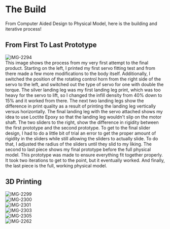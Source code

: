 # The Build 
From Computer Aided Design to Physical Model, here is the building and iterative process!
## From First To Last Prototype
![IMG-2294](https://github.com/Hunter-Rohovit/Rubik-s-Cube-Simulator/assets/105554281/0a9a7287-f027-4f5a-9b19-3c1a4eb2a8d9) <br>
This image shows the process from my very first attempt to the final product. Starting on the left, I printed my first servo fitting test and from there made a few more modifications to the body itself. Additionally, I switched the position of the rotating control horn from the right side of the servo to the left, and switched out the type of servo for one with double the torque. The silver landing leg was my first landing leg print, which was too heavy for the servo to lift, so I changed the infill density from 40% down to 15% and it worked from there. The next two landing legs show the difference in print quality as a result of printing the landing leg vertically versus horizontally. The final landing leg with the servo attached shows my idea to use Loctite Epoxy so that the landing leg wouldn't slip on the motor shaft. The two sliders to the right, show the difference in rigidity between the first prototype and the second prototype. To get to the final slider design, I had to do a little bit of trial an error to get the proper amount of rigidity in the sliders while still allowing the sliders to actually slide. To do that, I adjusted the radius of the sliders until they slid to my liking. The second to last piece shows my final prototype before the full physical model. This prototype was made to ensure everything fit together properly. It took two iterations to get to the point, but it eventually worked. And finally, the last piece is the full, working physical model. <br>
## 3D Printing
![IMG-2299](https://github.com/Hunter-Rohovit/Falcon9-Landing-Legs/assets/105554281/4df806b7-f50f-40ab-8807-6ef3cb786d2e) <br>
![IMG-2300](https://github.com/Hunter-Rohovit/Falcon9-Landing-Legs/assets/105554281/f7cb43dc-c0db-47bf-9d39-5817be13c919) <br>
![IMG-2301](https://github.com/Hunter-Rohovit/Falcon9-Landing-Legs/assets/105554281/e3e14aa9-51d7-49f2-ac86-bd3eb8cc608c) <br>
![IMG-2303](https://github.com/Hunter-Rohovit/Falcon9-Landing-Legs/assets/105554281/1be79196-a66b-4728-9f40-b1d2abb7a63f) <br>
![IMG-2305](https://github.com/Hunter-Rohovit/Falcon9-Landing-Legs/assets/105554281/3c274dc0-717d-40b6-978f-a4e24b3d1922) <br>
![IMG-2262](https://github.com/Hunter-Rohovit/Falcon9-Landing-Legs/assets/105554281/73b70c3d-f961-4fbc-bbb9-2fad8be0145a) <br>
